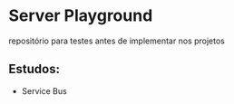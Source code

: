# Server Playground
 repositório para testes antes de implementar nos projetos



## Estudos:

* Service Bus